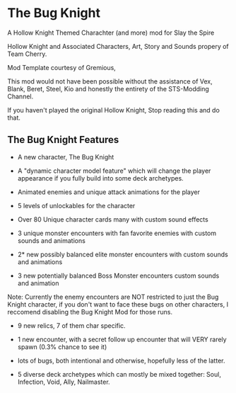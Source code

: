 # The Bug Knight

A Hollow Knight Themed Charachter (and more) mod for Slay the Spire

Hollow Knight and Associated Characters, Art, Story and Sounds propery of Team Cherry.

Mod Template courtesy of Gremious, 

This mod would not have been possible without the assistance of Vex, Blank, Beret, Steel, Kio and honestly the entirety of the STS-Modding Channel.

If you haven't played the original Hollow Knight, Stop reading this and do that.

## The Bug Knight Features

* A new character, The Bug Knight

* A "dynamic character model feature" which will change the player appearance if you fully build into some deck archetypes.

* Animated enemies and unique attack animations for the player

* 5 levels of unlockables for the character

* Over 80 Unique character cards many with custom sound effects

* 3 unique monster encounters with fan favorite enemies with custom sounds and animations

* 2* new possibly balanced elite monster encounters with custom sounds and animations

* 3 new potentially balanced Boss Monster encounters custom sounds and animation

Note: Currently the enemy encounters are NOT restricted to just the Bug Knight character, if you don't want to face these bugs on other characters, I reccomend disabling the Bug Knight Mod for those runs.

* 9 new relics, 7 of them char specific.

* 1 new encounter, with a secret follow up encounter that will VERY rarely spawn (0.3% chance to see it)

* lots of bugs, both intentional and otherwise, hopefully less of the latter.

* 5 diverse deck archetypes which can mostly be mixed together: Soul, Infection, Void, Ally, Nailmaster.

##

